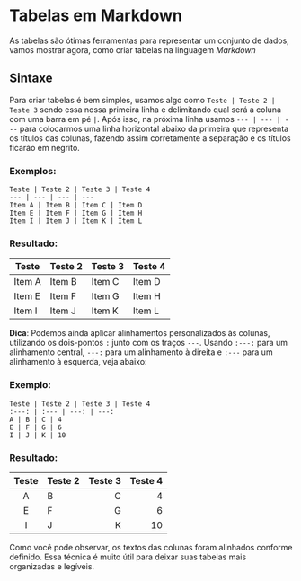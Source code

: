 # **Tabelas em Markdown**
As tabelas são ótimas ferramentas para representar um conjunto de dados, vamos mostrar agora, como criar tabelas na linguagem *Markdown*

## Sintaxe
Para criar tabelas é bem simples, usamos algo como `Teste | Teste 2 | Teste 3` sendo essa nossa primeira linha e delimitando qual será a coluna com uma barra em pé `|`. Após isso, na próxima linha usamos `--- | --- | ---` para colocarmos uma linha horizontal abaixo da primeira que representa os títulos das colunas, fazendo assim corretamente a separação e os títulos ficarão em negrito.

### Exemplos:
```
Teste | Teste 2 | Teste 3 | Teste 4
--- | --- | --- | ---
Item A | Item B | Item C | Item D
Item E | Item F | Item G | Item H
Item I | Item J | Item K | Item L
```
### Resultado:
Teste | Teste 2 | Teste 3 | Teste 4
--- | --- | --- | ---
Item A | Item B | Item C | Item D
Item E | Item F | Item G | Item H
Item I | Item J | Item K | Item L

**Dica**: Podemos ainda aplicar alinhamentos personalizados às colunas, utilizando os dois-pontos `:` junto com os traços `---`. Usando `:---:` para um alinhamento central, `---:` para um alinhamento à direita e `:---` para um alinhamento à esquerda, veja abaixo:

### Exemplo:
```
Teste | Teste 2 | Teste 3 | Teste 4
:---: | :--- | ---: | ---:
A | B | C | 4
E | F | G | 6
I | J | K | 10
```
### Resultado:
Teste | Teste 2 | Teste 3 | Teste 4
:---: | :--- | ---: | ---:
A | B | C | 4
E | F | G | 6
I | J | K | 10

Como você pode observar, os textos das colunas foram alinhados conforme definido. Essa técnica é muito útil para deixar suas tabelas mais organizadas e legíveis.